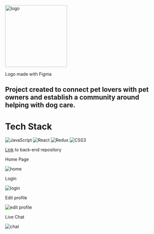 <img alt="logo" src="https://user-images.githubusercontent.com/68439707/178267856-5cc81521-12b6-49bf-b002-dd88b0658c25.png" width="200" height="200"/>
<p>Logo made with Figma</p>

<h2>Project created to connect pet lovers with pet owners and establish a community around helping with dog care.</h2>

# Tech Stack
<p>
  <img alt="JavaScript" src="https://img.shields.io/badge/javascript-%2320232a.svg?style=for-the-badge&logo=javascript&logoColor=%23F7DF1E"/>
  <img alt="React" src="https://img.shields.io/badge/react-%2320232a.svg?style=for-the-badge&logo=react&logoColor=%2361DAFB"/>
  <img alt="Redux" src="https://img.shields.io/badge/Redux-%2320232a.svg?style=for-the-badge&logo=redux&logoColor=593D88"/>
  <img alt="CSS3" src="https://img.shields.io/badge/css3-%2320232a.svg?style=for-the-badge&logo=css3&logoColor=blue"/>
</p>

<a href="https://github.com/rayssalves/frets-server">Link</a> to back-end repository

<p>Home Page </p>
<img alt="home" src="https://user-images.githubusercontent.com/68439707/178264950-d059a141-a2f9-4d2a-adb3-c0e27107e804.gif"/>

<p>Login</p>
<img alt="login" src="https://user-images.githubusercontent.com/68439707/178269838-60b27928-0b41-4aeb-9b6d-e4f700b0b018.png"/>


<p>Edit profile </p>
<img alt="edit profile" src="https://user-images.githubusercontent.com/68439707/178265791-9e11b76d-d2e1-48c8-81c0-c589a4c34f15.png"/>

<p>Live Chat </p>
<img alt="chat" src="https://user-images.githubusercontent.com/68439707/178266231-84c6978a-f0e7-4018-8e02-1b4cb2abc94b.png"/>



